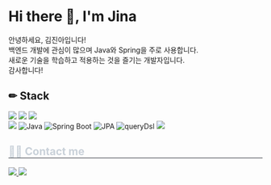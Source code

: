 # Hi there 👋, I'm Jina

 안녕하세요, 김진아입니다! 
        <br>백엔드 개발에 관심이 많으며 Java와 Spring을 주로 사용합니다. 
        <br>
        새로운 기술을 학습하고 적용하는 것을 즐기는 개발자입니다.
        <br>감사합니다!
        <br>
        
## ✏ Stack
 <img src="https://img.shields.io/badge/Git-F05032?style=for-the-badge&logo=Git&logoColor=white"> <img src="https://img.shields.io/badge/Github-181717?style=for-the-badge&logo=Github&logoColor=white"> <img src="https://img.shields.io/badge/Notion-000000?style=for-the-badge&logo=Notion&logoColor=white"> 
 <br> <img src="https://img.shields.io/badge/Spring-6DB33F?style=for-the-badge&logo=Spring&logoColor=white"> <img alt="Java" src ="https://img.shields.io/badge/Java-61DAFB.svg?&style=for-the-badge&logo=Java&logoColor=white"/> <img alt="Spring Boot" src ="https://img.shields.io/badge/Spring Boot-764ABC.svg?&style=for-the-badge&logo=springboot&logoColor=white"/> <img alt="JPA" src ="https://img.shields.io/badge/jpa-5A29E4.svg?&style=for-the-badge&logo=jpa&logoColor=white"/> <img alt="queryDsl" src ="https://img.shields.io/badge/querydsl-DB7093.svg?&style=for-the-badge&logo=querydsl&logoColor=white"/> <img src="https://img.shields.io/badge/MySQL-4479A1?style=for-the-badge&logo=MySQL&logoColor=white">

 <div style="text-align: left;">
    <h2 style="border-bottom: 1px solid #21262d; color: #c9d1d9;"> 🧑‍💻 Contact me </h2>
    <div style="text-align: left;"> <a href=https://www.notion.so/jin-a/63e055c16f2f4468ae3f78fb890e5b65> <img src="https://img.shields.io/badge/Notion-000000?style=for-the-badge&logo=Notion&logoColor=white&link=https://www.notion.so/jin-a/63e055c16f2f4468ae3f78fb890e5b65"> </a>
         <a href=mailto:oksu010@gmail.com> <img src="https://img.shields.io/badge/Gmail-EA4335?style=for-the-badge&logo=Gmail&logoColor=white&link=mailto:oksu010@gmail.com"> </a>
          </div>  <br> 
    <div style="text-align: left;">  </div> 
    </div>

